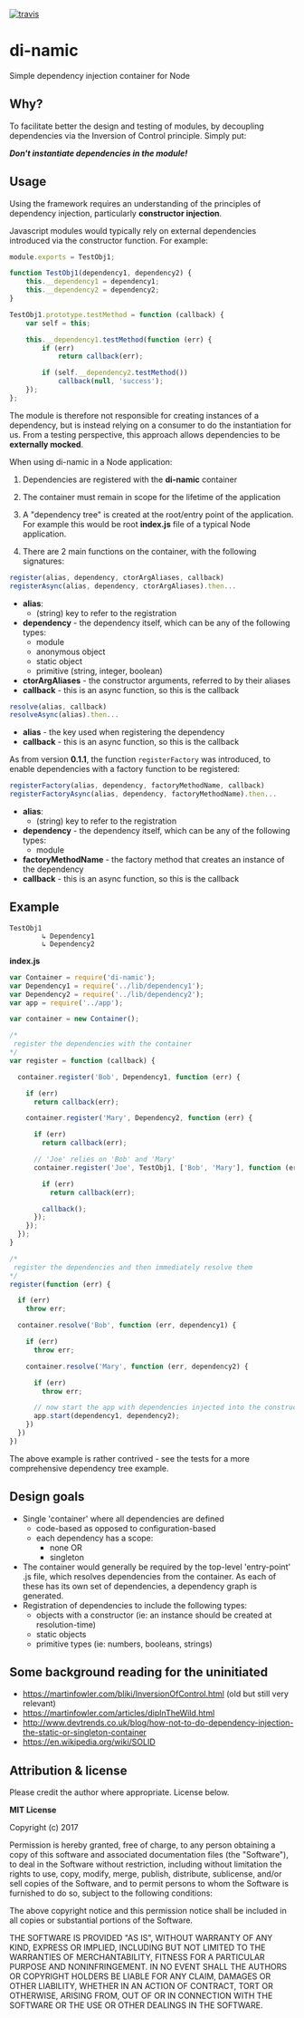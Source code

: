 [![travis](https://travis-ci.org/leebow/di-namic.svg?branch=master)](https://travis-ci.org/leebow/di-namic)

# di-namic
Simple dependency injection container for Node

## Why?

To facilitate better the design and testing of modules, by decoupling dependencies via the Inversion of Control principle. Simply put:

***Don't instantiate dependencies in the module!***


## Usage

Using the framework requires an understanding of the principles of dependency injection, particularly __constructor injection__.

Javascript modules would typically rely on external dependencies introduced via the constructor function. For example:

```javascript
module.exports = TestObj1;

function TestObj1(dependency1, dependency2) {
    this.__dependency1 = dependency1;
    this.__dependency2 = dependency2;
}

TestObj1.prototype.testMethod = function (callback) {
    var self = this;

    this.__dependency1.testMethod(function (err) {
        if (err)
            return callback(err);

        if (self.__dependency2.testMethod())
            callback(null, 'success');
    });
};
```

The module is therefore not responsible for creating instances of a dependency, but is instead relying on a consumer to do the instantiation for us. From a testing perspective, this approach allows dependencies to be __externally mocked__.

When using di-namic in a Node application:

1. Dependencies are registered with the __di-namic__ container

2. The container must remain in scope for the lifetime of the application

3. A "dependency tree" is created at the root/entry point of the application. For example this would be root __index.js__ file of a typical Node application.

4. There are 2 main functions on the container, with the following signatures:

```javascript
register(alias, dependency, ctorArgAliases, callback)
registerAsync(alias, dependency, ctorArgAliases).then...
```
- __alias__:
    - (string) key to refer to the registration
- __dependency__ - the dependency itself, which can be any of the following types:
    - module
    - anonymous object
    - static object
    - primitive (string, integer, boolean)
- __ctorArgAliases__ - the constructor arguments, referred to by their aliases
- __callback__ - this is an async function, so this is the callback

```javascript
resolve(alias, callback)
resolveAsync(alias).then...
```
- __alias__ - the key used when registering the dependency
- __callback__ - this is an async function, so this is the callback

As from version **0.1.1**, the function `registerFactory` was introduced, to enable dependencies with a factory function to be registered:

```javascript
registerFactory(alias, dependency, factoryMethodName, callback)
registerFactoryAsync(alias, dependency, factoryMethodName).then...
```

- __alias__:
  - (string) key to refer to the registration
- __dependency__ - the dependency itself, which can be any of the following types:
  - module
- **factoryMethodName** - the factory method that creates an instance of the dependency
- __callback__ - this is an async function, so this is the callback



## Example

    TestObj1
            ↳ Dependency1
            ↳ Dependency2

__index.js__

```javascript
var Container = require('di-namic');
var Dependency1 = require('../lib/dependency1');
var Dependency2 = require('../lib/dependency2');
var app = require('../app');

var container = new Container();

/*
 register the dependencies with the container
*/
var register = function (callback) {

  container.register('Bob', Dependency1, function (err) {

    if (err)
      return callback(err);

    container.register('Mary', Dependency2, function (err) {

      if (err)
        return callback(err);

      // 'Joe' relies on 'Bob' and 'Mary' 
      container.register('Joe', TestObj1, ['Bob', 'Mary'], function (err) {

        if (err)
          return callback(err);

        callback();
      });
    });
  });
}

/*
 register the dependencies and then immediately resolve them
*/
register(function (err) {

  if (err)
    throw err;

  container.resolve('Bob', function (err, dependency1) {

    if (err)
      throw err;

    container.resolve('Mary', function (err, dependency2) {

      if (err)
        throw err;

      // now start the app with dependencies injected into the constructor
      app.start(dependency1, dependency2);
    })
  })
})
```

The above example is rather contrived - see the tests for a more comprehensive dependency tree example.

## Design goals

- Single 'container' where all dependencies are defined
  - code-based as opposed to configuration-based
  - each dependency has a scope:
    - none OR
    - singleton
- The container would generally be required by the top-level 'entry-point' .js file, which resolves dependencies from the container. As each of these has its own set of dependencies, a dependency graph is generated.
- Registration of dependencies to include the following types:
    - objects with a constructor (ie: an instance should be created at resolution-time)
    - static objects
    - primitive types (ie: numbers, booleans, strings)

## Some background reading for the uninitiated

- https://martinfowler.com/bliki/InversionOfControl.html (old but still very relevant)
- https://martinfowler.com/articles/dipInTheWild.html
- http://www.devtrends.co.uk/blog/how-not-to-do-dependency-injection-the-static-or-singleton-container
- https://en.wikipedia.org/wiki/SOLID

## Attribution & license

Please credit the author where appropriate. License below.

**MIT License**

Copyright (c) 2017

Permission is hereby granted, free of charge, to any person obtaining a copy
of this software and associated documentation files (the "Software"), to deal
in the Software without restriction, including without limitation the rights
to use, copy, modify, merge, publish, distribute, sublicense, and/or sell
copies of the Software, and to permit persons to whom the Software is
furnished to do so, subject to the following conditions:

The above copyright notice and this permission notice shall be included in all
copies or substantial portions of the Software.

THE SOFTWARE IS PROVIDED "AS IS", WITHOUT WARRANTY OF ANY KIND, EXPRESS OR
IMPLIED, INCLUDING BUT NOT LIMITED TO THE WARRANTIES OF MERCHANTABILITY,
FITNESS FOR A PARTICULAR PURPOSE AND NONINFRINGEMENT. IN NO EVENT SHALL THE
AUTHORS OR COPYRIGHT HOLDERS BE LIABLE FOR ANY CLAIM, DAMAGES OR OTHER
LIABILITY, WHETHER IN AN ACTION OF CONTRACT, TORT OR OTHERWISE, ARISING FROM,
OUT OF OR IN CONNECTION WITH THE SOFTWARE OR THE USE OR OTHER DEALINGS IN THE
SOFTWARE.

